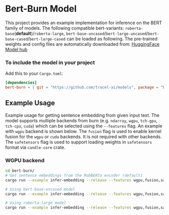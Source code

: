 # Bert-Burn Model

This project provides an example implementation for inference on the BERT family of models. The following compatible
bert-variants: `roberta-base`(**default**)/`roberta-large`, `bert-base-uncased`/`bert-large-uncased`/`bert-base-cased`/`bert-large-cased`
can be loaded as following. The pre-trained weights and config files are automatically downloaded
from: [HuggingFace Model hub](https://huggingface.co/FacebookAI/roberta-base/tree/main)

### To include the model in your project

Add this to your `Cargo.toml`:

```toml
[dependencies]
bert-burn = { git = "https://github.com/tracel-ai/models", package = "bert-burn", default-features = false }
```

## Example Usage

Example usage for getting sentence embedding from given input text. The model supports multiple backends from burn
(e.g. `ndarray`, `wgpu`, `tch-gpu`, `tch-cpu`, `cuda`) which can be selected using the `--features` flag. An example with `wgpu`
backend is shown below. The `fusion` flag is used to enable kernel fusion for the `wgpu` or `cuda` backends. It is not required
with other backends. The `safetensors` flag is used to support loading weights in `safetensors` format via `candle-core`
crate.

### WGPU backend

```bash
cd bert-burn/
# Get sentence embeddings from the RobBERTa encoder (default)
cargo run --example infer-embedding --release --features wgpu,fusion,safetensors

# Using bert-base-uncased model
cargo run --example infer-embedding --release --features wgpu,fusion,safetensors bert-base-uncased 

# Using roberta-large model
cargo run --example infer-embedding --release --features wgpu,fusion,safetensors roberta-large
```


